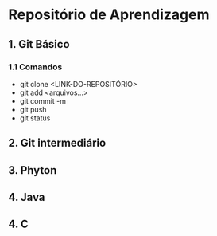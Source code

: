 # Repositório de Aprendizagem

## 1. Git Básico

### 1.1 Comandos

* git clone <LINK-DO-REPOSITÓRIO>
* git add <arquivos...>
* git commit -m
* git push
* git status

## 2. Git intermediário

## 3. Phyton

## 4. Java

## 4. C

